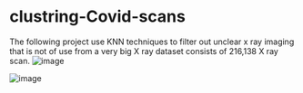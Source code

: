 # clustring-Covid-scans
The following project use KNN techniques to filter out unclear x ray imaging that is not of use from a very big X ray dataset consists of 216,138 X ray scan.
![image](https://user-images.githubusercontent.com/34798172/147593576-c7f9ea0f-bacb-4d57-b506-775281379104.png)


![image](https://user-images.githubusercontent.com/34798172/147593657-d667d101-b202-48f0-9fba-69239ed28871.png)
